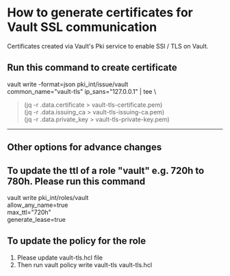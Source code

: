 How to generate certificates for Vault SSL communication
========================================================

Certificates created via Vault's Pki service to enable SSl / TLS on Vault. 

Run this command to create certificate
--------------------------------------
vault write -format=json pki_int/issue/vault \
common_name="vault-tls" ip_sans="127.0.0.1" | tee \
>(jq -r .data.certificate > vault-tls-certificate.pem) \
>(jq -r .data.issuing_ca > vault-tls-issuing-ca.pem) \
>(jq -r .data.private_key > vault-tls-private-key.pem)


---------------------------------
Other options for advance changes
---------------------------------

To update the ttl of a role "vault" e.g. 720h to 780h. Please run this command
------------------------------------------------------------------------------
vault write pki_int/roles/vault \
          allow_any_name=true \
          max_ttl="720h" \
          generate_lease=true


To update the policy for the role
---------------------------------
1. Please update vault-tls.hcl file
2. Then run vault policy write vault-tls vault-tls.hcl




